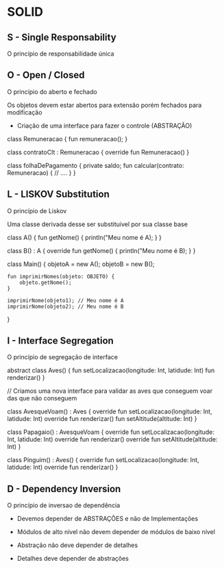 # SOLID

## S - Single Responsability

O princípio de responsabilidade única


## O - Open / Closed

O princípio do aberto e fechado

Os objetos devem estar abertos para extensão porém fechados para modificação

- Criação de uma interface para fazer o controle (ABSTRAÇÃO)

class Remuneracao {
    fun remuneracao();
}

class contratoClt : Remuneracao {
    override fun Remuneracao()
}

class folhaDePagamento {
    private saldo;
    fun calcular(contrato: Remuneracao) {
        // ....
    }
}

## L - LISKOV Substitution

O princípio de Liskov

Uma classe derivada desse ser substituivel por sua classe base

class A() {
    fun getNome() {
        println("Meu nome é A);
    }
}

class B() : A {
    override fun getNome() {
        println("Meu nome é B);
    }
}

class Main() {
    objetoA = new A();
    objetoB = new B();

    fun imprimirNomes(objeto: OBJETO) {
        objeto.getNome();
    }

    imprimirNome(objeto1); // Meu nome é A
    imprimirNome(objeto2); // Meu nome é B

}

## I - Interface Segregation

O princípio de segregação de interface

abstract class Aves() {
    fun setLocalizacao(longitude: Int, latidude: Int)
    fun renderizar()
}

// Criamos uma nova interface para validar as aves que conseguem voar das que não conseguem

class AvesqueVoam() : Aves {
    override fun setLocalizacao(longitude: Int, latidude: Int)
    override fun renderizar()
    fun setAltitude(altitude: Int) 
}

class Papagaio() : AvesqueVoam {
    override fun setLocalizacao(longitude: Int, latidude: Int)
    override fun renderizar()
    override fun setAltitude(altitude: Int) 
}

class Pinguim() : Aves() {
    override fun setLocalizacao(longitude: Int, latidude: Int)
    override fun renderizar()
}

## D - Dependency Inversion

O princípio de inversao de dependência

- Devemos depender de ABSTRAÇÕES e não de Implementações

- Módulos de alto nível não devem depender de módulos de baixo nível

- Abstração não deve depender de detalhes

- Detalhes deve depender de abstrações

